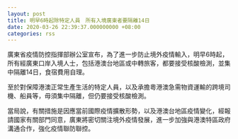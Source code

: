 ```yaml
---
layout: post
title: 明早6時起除特定人員　所有入境廣東者要隔離14日　
date: 2020-03-26 22:39:37.000000000 +08:00
categories: rss
---
```


廣東省疫情防控指揮部辦公室宣布，為了進一步防止境外疫情輸入，明早6時起，所有經廣東口岸入境人士，包括港澳台地區或中轉旅客，都要接受核酸檢測，並集中隔離14日，食宿費用自理。

至於對保障港澳正常生產生活的特定人員，以及承擔粵港澳急需物資運輸的跨境司機、船員等，毋須集中隔離，但仍要接受核酸檢測。

當局說，有關措施是因應當前國際疫情擴散形勢，以及港澳台地區疫情變化，經報請國家有關部門同意，廣東將密切關注境外疫情發展，進一步加強與港澳特區政府溝通合作，強化疫情聯防聯控。
